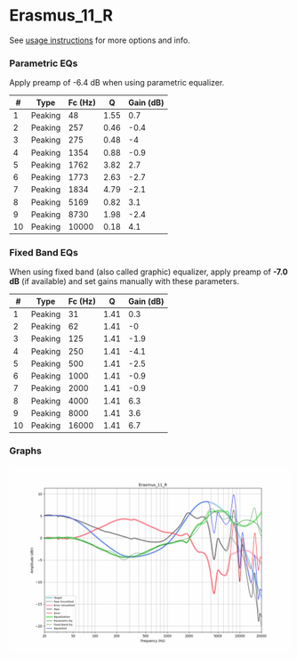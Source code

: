 # Erasmus_11_R
See [usage instructions](https://github.com/jaakkopasanen/AutoEq#usage) for more options and info.

### Parametric EQs
Apply preamp of -6.4 dB when using parametric equalizer.

|   # | Type    |   Fc (Hz) |    Q |   Gain (dB) |
|-----|---------|-----------|------|-------------|
|   1 | Peaking |        48 | 1.55 |         0.7 |
|   2 | Peaking |       257 | 0.46 |        -0.4 |
|   3 | Peaking |       275 | 0.48 |        -4   |
|   4 | Peaking |      1354 | 0.88 |        -0.9 |
|   5 | Peaking |      1762 | 3.82 |         2.7 |
|   6 | Peaking |      1773 | 2.63 |        -2.7 |
|   7 | Peaking |      1834 | 4.79 |        -2.1 |
|   8 | Peaking |      5169 | 0.82 |         3.1 |
|   9 | Peaking |      8730 | 1.98 |        -2.4 |
|  10 | Peaking |     10000 | 0.18 |         4.1 |

### Fixed Band EQs
When using fixed band (also called graphic) equalizer, apply preamp of **-7.0 dB** (if available) and set gains manually with these parameters.

|   # | Type    |   Fc (Hz) |    Q |   Gain (dB) |
|-----|---------|-----------|------|-------------|
|   1 | Peaking |        31 | 1.41 |         0.3 |
|   2 | Peaking |        62 | 1.41 |        -0   |
|   3 | Peaking |       125 | 1.41 |        -1.9 |
|   4 | Peaking |       250 | 1.41 |        -4.1 |
|   5 | Peaking |       500 | 1.41 |        -2.5 |
|   6 | Peaking |      1000 | 1.41 |        -0.9 |
|   7 | Peaking |      2000 | 1.41 |        -0.9 |
|   8 | Peaking |      4000 | 1.41 |         6.3 |
|   9 | Peaking |      8000 | 1.41 |         3.6 |
|  10 | Peaking |     16000 | 1.41 |         6.7 |

### Graphs
![](./Erasmus_11_R.png)
